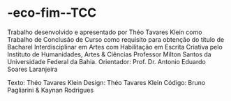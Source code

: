 # -eco-fim--TCC
Trabalho desenvolvido e apresentado por Théo Tavares Klein como Trabalho de Conclusão de Curso como requisito para obtenção do título de Bacharel Interdisciplinar em Artes com Habilitação em Escrita Criativa pelo Instituto de Humanidades, Artes & Ciências Professor Milton Santos da Universidade Federal da Bahia. Orientador: Prof. Dr. Antonio Eduardo Soares Laranjeira

Texto: Théo Tavares Klein 
Design: Théo Tavares Klein 
Código: Bruno Pagliarini & Kaynan Rodrigues

